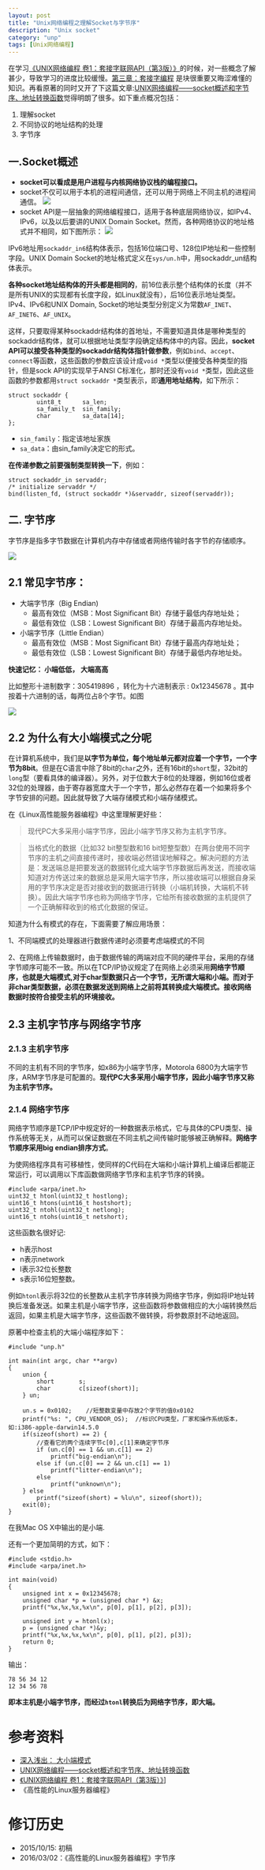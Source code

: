 ```yaml
---
layout: post
title: "Unix网络编程之理解Socket与字节序"
description: "Unix socket"
category: "unp"
tags: [Unix网络编程]
---
```


在学习[《UNIX网络编程 卷1：套接字联网API（第3版）》](https://github.com/BeginMan/BookNotes/tree/master/Unix/Unix-Network-Programming-Volume-1-The-Sockets-Networking-API-3rd-Edition)的时候，对一些概念了解甚少，导致学习的进度比较缓慢。[第三章：套接字编程](https://github.com/BeginMan/BookNotes/blob/master/Unix/Unix-Network-Programming-Volume-1-The-Sockets-Networking-API-3rd-Edition/top3.md) 是块很重要又晦涩难懂的知识。再看原著的同时又开了下这篇文章:[UNIX网络编程——socket概述和字节序、地址转换函数](http://blog.csdn.net/ctthuangcheng/article/details/9407837)觉得明朗了很多。如下重点概况包括：

1. 理解socket
2. 不同协议的地址结构的处理
3. 字节序

## 一.Socket概述

- **socket可以看成是用户进程与内核网络协议栈的编程接口。**
- socket不仅可以用于本机的进程间通信，还可以用于网络上不同主机的进程间通信。
![](http://img.blog.csdn.net/20130603130100109)
- socket API是一层抽象的网络编程接口，适用于各种底层网络协议，如IPv4、IPv6，以及以后要讲的UNIX Domain Socket。然而，各种网络协议的地址格式并不相同，如下图所示：
![](http://img.blog.csdn.net/20130722133529984?watermark/2/text/aHR0cDovL2Jsb2cuY3Nkbi5uZXQvY3R0aHVuYWdjaG5lZw==/font/5a6L5L2T/fontsize/400/fill/I0JBQkFCMA==/dissolve/70/gravity/Center)

IPv6地址用`sockaddr_in6`结构体表示，包括16位端口号、128位IP地址和一些控制字段。UNIX Domain Socket的地址格式定义在`sys/un.h`中，用sockaddr_un结构体表示。

**各种socket地址结构体的开头都是相同的**，前16位表示整个结构体的长度（并不是所有UNIX的实现都有长度字段，如Linux就没有），后16位表示地址类型。IPv4、IPv6和UNIX Domain, Socket的地址类型分别定义为常数`AF_INET`、`AF_INET6`、`AF_UNIX`。

这样，只要取得某种sockaddr结构体的首地址，不需要知道具体是哪种类型的sockaddr结构体，就可以根据地址类型字段确定结构体中的内容。因此，**socket API可以接受各种类型的sockaddr结构体指针做参数**，例如`bind`、`accept`、`connect`等函数，这些函数的参数应该设计成`void *`类型以便接受各种类型的指针，但是sock API的实现早于ANSI C标准化，那时还没有`void *`类型，因此这些函数的参数都用`struct sockaddr *`类型表示，即**通用地址结构**，如下所示：

	struct sockaddr {  
	        uint8_t      sa_len;  
	        sa_family_t  sin_family;  
	        char         sa_data[14];  
	};   

- `sin_family`：指定该地址家族
- `sa_data`：由sin_family决定它的形式。

**在传递参数之前要强制类型转换一下**，例如：

	struct sockaddr_in servaddr;
	/* initialize servaddr */
	bind(listen_fd, (struct sockaddr *)&servaddr, sizeof(servaddr));

## 二. 字节序
字节序是指多字节数据在计算机内存中存储或者网络传输时各字节的存储顺序。

![](https://raw.githubusercontent.com/BeginMan/BookNotes/master/Unix/media/bitsort.png)

## 2.1 常见字节序：

- 大端字节序（Big Endian)
	- 最高有效位（MSB：Most Significant Bit）存储于最低内存地址处；
	- 最低有效位（LSB：Lowest Significant Bit）存储于最高内存地址处。
- 小端字节序（Little Endian）
	- 最高有效位（MSB：Most Significant Bit）存储于最高内存地址处；
	- 最低有效位（LSB：Lowest Significant Bit）存储于最低内存地址处。

**快速记忆： 小端低低， 大端高高**

比如整形十进制数字：305419896 ，转化为十六进制表示 : 0x12345678 。其中按着十六进制的话，每两位占8个字节。如图

![](http://www.bysocket.com/wp-content/uploads/2015/10/iostream_thumb1.png)

## 2.2 为什么有大小端模式之分呢

在计算机系统中，我们是**以字节为单位，每个地址单元都对应着一个字节，一个字节为8bit**。但是在C语言中除了8bit的`char`之外，还有16bit的`short`型，32bit的`long`型（要看具体的编译器）。另外，对于位数大于8位的处理器，例如16位或者32位的处理器，由于寄存器宽度大于一个字节，那么必然存在着一个如果将多个字节安排的问题。因此就导致了大端存储模式和小端存储模式。

在《Linux高性能服务器编程》中这里理解更好些：

>现代PC大多采用小端字节序，因此小端字节序又称为主机字节序。

>当格式化的数据（比如32 bit整型数和16 bit短整型数）在两台使用不同字节序的主机之间直接传递时，接收端必然错误地解释之。解决问题的方法是：发送端总是把要发送的数据转化成大端字节序数据后再发送，而接收端知道对方传送过来的数据总是采用大端字节序，所以接收端可以根据自身采用的字节序决定是否对接收到的数据进行转换（小端机转换，大端机不转换）。因此大端字节序也称为网络字节序，它给所有接收数据的主机提供了一个正确解释收到的格式化数据的保证。

知道为什么有模式的存在，下面需要了解应用场景：

1、不同端模式的处理器进行数据传递时必须要考虑端模式的不同

2、在网络上传输数据时，由于数据传输的两端对应不同的硬件平台，采用的存储字节顺序可能不一致。所以在TCP/IP协议规定了在网络上必须采用**网络字节顺序，也就是大端模式,对于char型数据只占一个字节，无所谓大端和小端。而对于非char类型数据，必须在数据发送到网络上之前将其转换成大端模式。接收网络数据时按符合接受主机的环境接收。**

## 2.3 主机字节序与网络字节序

### 2.1.3 主机字节序
不同的主机有不同的字节序，如x86为小端字节序，Motorola 6800为大端字节序，ARM字节序是可配置的。**现代PC大多采用小端字节序，因此小端字节序又称为主机字节序。**

### 2.1.4 网络字节序
网络字节顺序是TCP/IP中规定好的一种数据表示格式，它与具体的CPU类型、操作系统等无关，从而可以保证数据在不同主机之间传输时能够被正确解释。**网络字节顺序采用big endian排序方式**。

为使网络程序具有可移植性，使同样的C代码在大端和小端计算机上编译后都能正常运行，可以调用以下库函数做网络字节序和主机字节序的转换。

	#include <arpa/inet.h>  
	uint32_t htonl(uint32_t hostlong);  
	uint16_t htons(uint16_t hostshort);  
	uint32_t ntohl(uint32_t netlong);  
	uint16_t ntohs(uint16_t netshort);

这些函数名很好记:

- h表示host
- n表示network
- l表示32位长整数
- s表示16位短整数。

例如`htonl`表示将32位的长整数从主机字节序转换为网络字节序，例如将IP地址转换后准备发送。如果主机是小端字节序，这些函数将参数做相应的大小端转换然后返回，如果主机是大端字节序，这些函数不做转换，将参数原封不动地返回。

原著中检查主机的大端小端程序如下：

	#include "unp.h"

	int main(int argc, char **argv)
	{
		union {
			short		s;
			char		c[sizeof(short)];
		} un;

		un.s = 0x0102;    //短整数变量中存放2个字节的值0x0102
		printf("%s: ", CPU_VENDOR_OS);  //标识CPU类型，厂家和操作系统版本，如:i386-apple-darwin14.5.0
		if(sizeof(short) == 2) {
			//查看它的两个连续字节c[0],c[1]来确定字节序
			if (un.c[0] == 1 && un.c[1] == 2)
				printf("big-endian\n");
			else if (un.c[0] == 2 && un.c[1] == 1)
				printf("litter-endian\n");
			else
				printf("unknown\n");
		} else
			printf("sizeof(short) = %lu\n", sizeof(short));
		exit(0);
	}

在我Mac OS X中输出的是小端.

还有一个更加简明的方式，如下：

	#include <stdio.h>
	#include <arpa/inet.h>

	int main(void)
	{
		unsigned int x = 0x12345678;
		unsigned char *p = (unsigned char *) &x;
		printf("%x,%x,%x,%x\n", p[0], p[1], p[2], p[3]);

		unsigned int y = htonl(x);
		p = (unsigned char *)&y;
		printf("%x,%x,%x,%x\n", p[0], p[1], p[2], p[3]);
		return 0;
	}

输出：

	78 56 34 12  
	12 34 56 78

**即本主机是小端字节序，而经过`htonl`转换后为网络字节序，即大端。**

# 参考资料

- [深入浅出： 大小端模式](http://blog.csdn.net/jeffli1993/article/details/49130947)
- [UNIX网络编程——socket概述和字节序、地址转换函数](http://blog.csdn.net/ctthuangcheng/article/details/9407837)
- [《UNIX网络编程 卷1：套接字联网API（第3版）》](https://github.com/BeginMan/BookNotes/tree/master/Unix/Unix-Network-Programming-Volume-1-The-Sockets-Networking-API-3rd-Edition)]
- 《高性能的Linux服务器编程》

# 修订历史

- 2015/10/15: 初稿
- 2016/03/02：《高性能的Linux服务器编程》字节序



